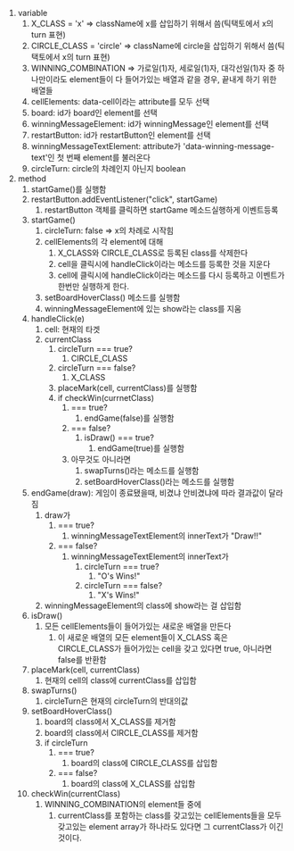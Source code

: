 1. variable
   1. X_CLASS = 'x' => className에 x를 삽입하기 위해서 씀(틱택토에서 x의 turn 표현)
   2. CIRCLE_CLASS = 'circle' => className에 circle을 삽입하기 위해서 씀(틱택토에서 x의 turn 표현)
   3. WINNING_COMBINATION => 가로일(1)자, 세로일(1)자, 대각선일(1)자 중 하나만이라도 element들이 다 들어가있는 배열과 같을 경우, 끝내게 하기 위한 배열들
   4. cellElements: data-cell이라는 attribute를 모두 선택
   5. board: id가 board인 element를 선택
   6. winningMessageElement: id가 winningMessage인 element를 선택
   7. restartButton: id가 restartButton인 element를 선택
   8. winningMessageTextElement: attribute가 'data-winning-message-text'인 첫 번째 element를 불러온다
   9. circleTurn: circle의 차례인지 아닌지 boolean
2. method
   1. startGame()를 실행함
   2. restartButton.addEventListener("click", startGame)
      1. restartButton 객체를 클릭하면 startGame 메소드실행하게 이벤트등록
   3. startGame()
      1. circleTurn: false => x의 차례로 시작힘
      2. cellElements의 각 element에 대해
         1. X_CLASS와 CIRCLE_CLASS로 등록된 class를 삭제한다
         2. cell을 클릭시에 handleClick이라는 메소드를 등록한 것을 지운다
         3. cell에 클릭시에 handleClick이라는 메소드를 다시 등록하고 이벤트가 한번만 실행하게 한다.
      3. setBoardHoverClass() 메소드를 실행함
      4. winningMessageElement에 있는 show라는 class를 지움
   4. handleClick(e)
      1. cell: 현재의 타겟
      2. currentClass
         1. circleTurn === true?
            1. CIRCLE_CLASS
         2. circleTurn === false?
            1. X_CLASS
         3. placeMark(cell, currentClass)를 실행함
         4. if checkWin(currnetClass)
            1. === true?
               1. endGame(false)를 실행함
            2. === false?
               1. isDraw() === true?
                  1. endGame(true)를 실행함
            3. 아무것도 아니라면
               1. swapTurns()라는 메소드를 실행함
               2. setBoardHoverClass()라는 메소드를 실행함
   5. endGame(draw): 게임이 종료됐을때, 비겼냐 안비겼냐에 따라 결과값이 달라짐
      1. draw가
         1. === true?
            1. winningMessageTextElement의 innerText가 "Draw!!"
         2. === false?
            1. winningMessageTextElement의 innerText가
               1. circleTurn === true?
                  1. "O's Wins!"
               2. circleTurn === false?
                  1. "X's Wins!"
      2. winningMessageElement의 class에 show라는 걸 삽입함
   6. isDraw()
      1. 모든 cellElements들이 들어가있는 새로운 배열을 만든다
         1. 이 새로운 배열의 모든 element들이 X_CLASS 혹은 CIRCLE_CLASS가 들어가있는 cell을 갖고 있다면 true, 아니라면 false를 반환함
   7. placeMark(cell, currentClass)
      1. 현재의 cell의 class에 currentClass를 삽입함
   8. swapTurns()
      1. circleTurn은 현재의 circleTurn의 반대의값
   9. setBoardHoverClass()
      1. board의 class에서 X_CLASS를 제거함
      2. board의 class에서 CIRCLE_CLASS를 제거함
      3. if circleTurn
         1. === true?
            1. board의 class에 CIRCLE_CLASS를 삽입함
         2. === false?
            1. board의 class에 X_CLASS를 삽입함
   10. checkWin(currentClass)
       1. WINNING_COMBINATION의 element들 중에
          1. currentClass를 포함하는 class를 갖고있는 cellElements들을 모두 갖고있는 element array가 하나라도 있다면 그 currentClass가 이긴것이다.
